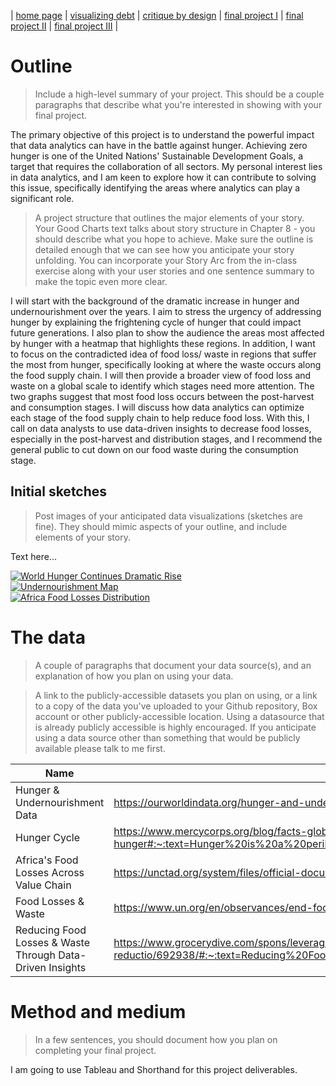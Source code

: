 | [home page](https://asuyanto.github.io/tswd-portfolio/) | [visualizing debt](visualizing-government-debt) | [critique by design](critique-by-design) | [final project I](final-project-part-one) | [final project II](final-project-part-two) | [final project III](final-project-part-three) |

# Outline
> Include a high-level summary of your project.  This should be a couple paragraphs that describe what you're interested in showing with your final project. 

The primary objective of this project is to understand the powerful impact that data analytics can have in the battle against hunger. Achieving zero hunger is one of the United Nations' Sustainable Development Goals, a target that requires the collaboration of all sectors. My personal interest lies in data analytics, and I am keen to explore how it can contribute to solving this issue, specifically identifying the areas where analytics can play a significant role.

> A project structure that outlines the major elements of your story.  Your Good Charts text talks about story structure in Chapter 8 - you should describe what you hope to achieve.  Make sure the outline is detailed enough that we can see how you anticipate your story unfolding.  You can incorporate your Story Arc from the in-class exercise along with your user stories and one sentence summary to make the topic even more clear. 

I will start with the background of the dramatic increase in hunger and undernourishment over the years. I aim to stress the urgency of addressing hunger by explaining the frightening cycle of hunger that could impact future generations. I also plan to show the audience the areas most affected by hunger with a heatmap that highlights these regions. In addition, I want to focus on the contradicted idea of food loss/ waste in regions that suffer the most from hunger, specifically looking at where the waste occurs along the food supply chain. I will then provide a broader view of food loss and waste on a global scale to identify which stages need more attention. The two graphs suggest that most food loss occurs between the post-harvest and consumption stages. I will discuss how data analytics can optimize each stage of the food supply chain to help reduce food loss. With this, I call on data analysts to use data-driven insights to decrease food losses, especially in the post-harvest and distribution stages, and I recommend the general public to cut down on our food waste during the consumption stage.

## Initial sketches
> Post images of your anticipated data visualizations (sketches are fine). They should mimic aspects of your outline, and include elements of your story.  

Text here...
<div class='tableauPlaceholder' id='viz1707495466285' style='position: relative'><noscript><a href='#'><img alt='World Hunger Continues Dramatic Rise ' src='https:&#47;&#47;public.tableau.com&#47;static&#47;images&#47;Hu&#47;HungerRise&#47;Sheet2&#47;1_rss.png' style='border: none' /></a></noscript><object class='tableauViz'  style='display:none;'><param name='host_url' value='https%3A%2F%2Fpublic.tableau.com%2F' /> <param name='embed_code_version' value='3' /> <param name='site_root' value='' /><param name='name' value='HungerRise&#47;Sheet2' /><param name='tabs' value='no' /><param name='toolbar' value='yes' /><param name='static_image' value='https:&#47;&#47;public.tableau.com&#47;static&#47;images&#47;Hu&#47;HungerRise&#47;Sheet2&#47;1.png' /> <param name='animate_transition' value='yes' /><param name='display_static_image' value='yes' /><param name='display_spinner' value='yes' /><param name='display_overlay' value='yes' /><param name='display_count' value='yes' /><param name='language' value='en-US' /><param name='filter' value='publish=yes' /></object></div>                
<script type='text/javascript'>                    
 var divElement = document.getElementById('viz1707495466285');                    
 var vizElement = divElement.getElementsByTagName('object')[0];                    
 vizElement.style.width='100%';vizElement.style.height=(divElement.offsetWidth*0.75)+'px';                    
 var scriptElement = document.createElement('script');                    
 scriptElement.src = 'https://public.tableau.com/javascripts/api/viz_v1.js';                    
 vizElement.parentNode.insertBefore(scriptElement, vizElement);                
</script>

<div class='tableauPlaceholder' id='viz1707494854393' style='position: relative'><noscript><a href='#'><img alt='Undernourishment Map ' src='https:&#47;&#47;public.tableau.com&#47;static&#47;images&#47;Q4&#47;Q4F8M4C4M&#47;1_rss.png' style='border: none' /></a></noscript><object class='tableauViz'  style='display:none;'><param name='host_url' value='https%3A%2F%2Fpublic.tableau.com%2F' /> <param name='embed_code_version' value='3' /> <param name='path' value='shared&#47;Q4F8M4C4M' /> <param name='toolbar' value='yes' /><param name='static_image' value='https:&#47;&#47;public.tableau.com&#47;static&#47;images&#47;Q4&#47;Q4F8M4C4M&#47;1.png' /> <param name='animate_transition' value='yes' /><param name='display_static_image' value='yes' /><param name='display_spinner' value='yes' /><param name='display_overlay' value='yes' /><param name='display_count' value='yes' /><param name='language' value='en-US' /><param name='filter' value='publish=yes' /></object></div>
<script type='text/javascript'>                    
 var divElement = document.getElementById('viz1707494854393');                    
 var vizElement = divElement.getElementsByTagName('object')[0];                    
 vizElement.style.width='100%';vizElement.style.height=(divElement.offsetWidth*0.75)+'px';                    
 var scriptElement = document.createElement('script');                    
 scriptElement.src = 'https://public.tableau.com/javascripts/api/viz_v1.js';                    
 vizElement.parentNode.insertBefore(scriptElement, vizElement);                
</script>

<div class='tableauPlaceholder' id='viz1707525273289' style='position: relative'><noscript><a href='#'><img alt='Africa Food Losses Distribution ' src='https:&#47;&#47;public.tableau.com&#47;static&#47;images&#47;Af&#47;AfricaFoodLosses&#47;Sheet1&#47;1_rss.png' style='border: none' /></a></noscript><object class='tableauViz'  style='display:none;'><param name='host_url' value='https%3A%2F%2Fpublic.tableau.com%2F' /> <param name='embed_code_version' value='3' /> <param name='site_root' value='' /><param name='name' value='AfricaFoodLosses&#47;Sheet1' /><param name='tabs' value='no' /><param name='toolbar' value='yes' /><param name='static_image' value='https:&#47;&#47;public.tableau.com&#47;static&#47;images&#47;Af&#47;AfricaFoodLosses&#47;Sheet1&#47;1.png' /> <param name='animate_transition' value='yes' /><param name='display_static_image' value='yes' /><param name='display_spinner' value='yes' /><param name='display_overlay' value='yes' /><param name='display_count' value='yes' /><param name='language' value='en-US' /><param name='filter' value='publish=yes' /></object></div>                
<script type='text/javascript'>                   
 var divElement = document.getElementById('viz1707525273289');               
 var vizElement = divElement.getElementsByTagName('object')[0];    
 vizElement.style.width='100%';vizElement.style.height=(divElement.offsetWidth*0.75)+'px';    
 var scriptElement = document.createElement('script');      
 scriptElement.src = 'https://public.tableau.com/javascripts/api/viz_v1.js'; 
 vizElement.parentNode.insertBefore(scriptElement, vizElement);              
</script>

# The data
> A couple of paragraphs that document your data source(s), and an explanation of how you plan on using your data. 

> A link to the publicly-accessible datasets you plan on using, or a link to a copy of the data you've uploaded to your Github repository, Box account or other publicly-accessible location. Using a datasource that is already publicly accessible is highly encouraged.  If you anticipate using a data source other than something that would be publicly available please talk to me first. 

| Name | URL | Description |
|------|-----|-------------|
|  Hunger & Undernourishment Data | https://ourworldindata.org/hunger-and-undernourishment  |             |
|  Hunger Cycle | https://www.mercycorps.org/blog/facts-global-hunger#:~:text=Hunger%20is%20a%20perilous%20cycle,or%20to%20improve%20their%20lives. | |
| Africa's Food Losses Across Value Chain | https://unctad.org/system/files/official-document/dtlstict2017d5_en.pdf | |
|   Food Losses & Waste   |  https://www.un.org/en/observances/end-food-waste-day |             |
|  Reducing Food Losses & Waste Through Data-Driven Insights  |   https://www.grocerydive.com/spons/leveraging-data-analytics-for-enhanced-food-traceability-and-waste-reductio/692938/#:~:text=Reducing%20Food%20Waste%20Through%20Data,shelf%20life%20and%20managing%20inventory.  |             |

# Method and medium
> In a few sentences, you should document how you plan on completing your final project. 

I am going to use Tableau and Shorthand for this project deliverables.

